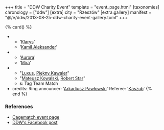 +++
title = "DDW Charity Event"
template = "event_page.html"
[taxonomies]
chronology = ["ddw"]
[extra]
city = "Rzeszów"
[extra.gallery]
manifest = "@/e/ddw/2013-08-25-ddw-charity-event-gallery.toml"
+++

{% card() %}
- - '[Klarys](@/w/klarys.md)'
  - '[Kamil Aleksander](@/w/kamil-aleksander.md)'
- - '[Aurora](@/w/kasandra.md)'
  - '[Mira](@/w/mira.md)'
- - "[Luxus](@/w/luxus.md), [Piękny Kawaler](@/w/piekny-kawaler.md)"
  - "[Mateusz Kowalski](@/w/mateusz-kakareko.md), [Robert Star](@/w/robert-star.md)"
  - s: Tag Team Match
- credits:
    Ring announcer: '[Arkadiusz Pawłowski](@/w/pan-pawlowski.md)'
    Referee: '[Kaszub](@/w/kaszub.md)'
{% end %}

### References

* [Cagematch event page](https://www.cagematch.net/?id=1&nr=100076)
* [DDW's Facebook post](https://www.facebook.com/DoOrDieWrestling/posts/pfbid02vLzgMQrWFzdRQY9hGL1ysh71w69QSCwZAqU6ZYr9u6ZmPdkPeyJCvUXZ48mVAK9Bl)

